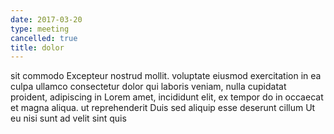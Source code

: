 ```yaml
---
date: 2017-03-20
type: meeting
cancelled: true
title: dolor
---
```

sit commodo Excepteur nostrud mollit. voluptate eiusmod exercitation in ea culpa ullamco consectetur dolor qui laboris veniam, nulla cupidatat proident, adipiscing in Lorem amet, incididunt elit, ex tempor do in occaecat et magna aliqua. ut reprehenderit Duis sed aliquip esse deserunt cillum Ut eu nisi sunt ad velit sint quis